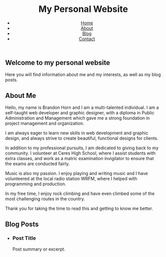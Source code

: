 
<html>
  <head>
    <title>Brandon Horn</title>
    <link rel="stylesheet" type="text/css" href="styles.css">
  </head>
  <body>
    <header>
      <h1>My Personal Website</h1>
      <nav>
        <ul>
          <li><a href="#home">Home</a></li>
          <li><a href="#about">About</a></li>
          <li><a href="#blog">Blog</a></li>
          <li><a href="#contact">Contact</a></li>
        </ul>
      </nav>
    </header>
    <main>
      <section id="home">
        <h2>Welcome to my personal website</h2>
        <p>Here you will find information about me and my interests, as well as my blog posts.</p>
      </section>
      <section id="about">
        <h2>About Me</h2>
        <p>Hello, my name is Brandon Horn and I am a multi-talented individual. I am a self-taught web developer and graphic designer, with a diploma in Public Administration and Management which gave me a strong foundation in project management and organization.

I am always eager to learn new skills in web development and graphic design, and always strive to create beautiful, functional designs for clients.

In addition to my professional pursuits, I am dedicated to giving back to my community. I volunteer at Ceres High School, where I assist students with extra classes, and work as a matric examination invigilator to ensure that the exams are conducted fairly.

Music is also my passion. I enjoy playing and writing music and I have volunteered at the local radio station WRFM, where I helped with programming and production.

In my free time, I enjoy rock climbing and have even climbed some of the most challenging routes in the country.

Thank you for taking the time to read this and getting to know me better.</p>
      </section>
      <section id="blog">
        <h2>Blog Posts</h2>
        <ul>
          <li>
            <h3>Post Title</h3>
            <p>Post summary or excerpt.</p>
